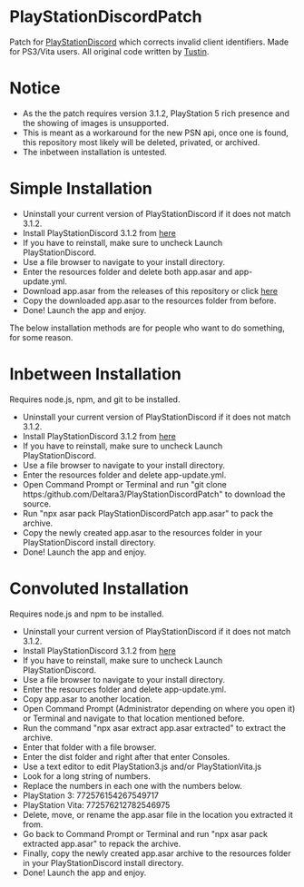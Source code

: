 # PlayStationDiscordPatch
Patch for [PlayStationDiscord](https://github.com/Tustin/PlayStationDiscord) which corrects invalid client identifiers.
Made for PS3/Vita users. All original code written by [Tustin](https://github.com/Tustin).

# Notice
- As the the patch requires version 3.1.2, PlayStation 5 rich presence and the showing of images is unsupported.
- This is meant as a workaround for the new PSN api, once one is found, this repository most likely will be deleted, privated, or archived.
- The inbetween installation is untested.

# Simple Installation
- Uninstall your current version of PlayStationDiscord if it does not match 3.1.2.
- Install PlayStationDiscord 3.1.2 from [here](https://github.com/Tustin/PlayStationDiscord/releases/tag/v3.1.2)
- If you have to reinstall, make sure to uncheck Launch PlayStationDiscord.
- Use a file browser to navigate to your install directory.
- Enter the resources folder and delete both app.asar and app-update.yml.
- Download app.asar from the releases of this repository or click [here](https://github.com/Deltara3/PlayStationDiscordPatch/releases/download/v1.0/app.asar)
- Copy the downloaded app.asar to the resources folder from before.
- Done! Launch the app and enjoy.

The below installation methods are for people who want to do something, for some reason.

# Inbetween Installation
Requires node.js, npm, and git to be installed.
- Uninstall your current version of PlayStationDiscord if it does not match 3.1.2.
- Install PlayStationDiscord 3.1.2 from [here](https://github.com/Tustin/PlayStationDiscord/releases/tag/v3.1.2)
- If you have to reinstall, make sure to uncheck Launch PlayStationDiscord.
- Use a file browser to navigate to your install directory.
- Enter the resources folder and delete app-update.yml.
- Open Command Prompt or Terminal and run "git clone https:/github.com/Deltara3/PlayStationDiscordPatch" to download the source.
- Run "npx asar pack PlayStationDiscordPatch app.asar" to pack the archive.
- Copy the newly created app.asar to the resources folder in your PlayStationDiscord install directory.
- Done! Launch the app and enjoy.

# Convoluted Installation
Requires node.js and npm to be installed.
- Uninstall your current version of PlayStationDiscord if it does not match 3.1.2.
- Install PlayStationDiscord 3.1.2 from [here](https://github.com/Tustin/PlayStationDiscord/releases/tag/v3.1.2)
- If you have to reinstall, make sure to uncheck Launch PlayStationDiscord.
- Use a file browser to navigate to your install directory.
- Enter the resources folder and delete app-update.yml.
- Copy app.asar to another location.
- Open Command Prompt (Administrator depending on where you open it) or Terminal and navigate to that location mentioned before.
- Run the command "npx asar extract app.asar extracted" to extract the archive.
- Enter that folder with a file browser.
- Enter the dist folder and right after that enter Consoles.
- Use a text editor to edit PlayStation3.js and/or PlayStationVita.js
- Look for a long string of numbers.
- Replace the numbers in each one with the numbers below.
- PlayStation 3: 772576154267549717
- PlayStation Vita: 772576212782546975
- Delete, move, or rename the app.asar file in the location you extracted it from.
- Go back to Command Prompt or Terminal and run "npx asar pack extracted app.asar" to repack the archive.
- Finally, copy the newly created app.asar archive to the resources folder in your PlayStationDiscord install directory.
- Done! Launch the app and enjoy.
